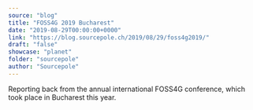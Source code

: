 ```yaml
---
source: "blog"
title: "FOSS4G 2019 Bucharest"
date: "2019-08-29T00:00:00+0000"
link: "https://blog.sourcepole.ch/2019/08/29/foss4g2019/"
draft: "false"
showcase: "planet"
folder: "sourcepole"
author: "Sourcepole"
---
```


<p>Reporting back from the annual international FOSS4G conference, which took place in Bucharest this year.</p>
